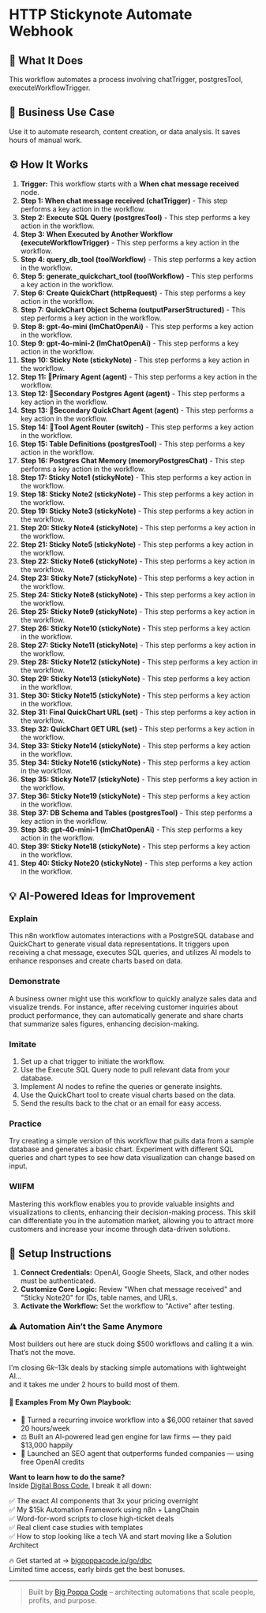 # HTTP Stickynote Automate Webhook

## 🚀 What It Does
This workflow automates a process involving chatTrigger, postgresTool, executeWorkflowTrigger.

## 💼 Business Use Case
Use it to automate research, content creation, or data analysis. It saves hours of manual work.

## ⚙️ How It Works
1.  **Trigger:** This workflow starts with a **When chat message received** node.
2. **Step 1: When chat message received (chatTrigger)** - This step performs a key action in the workflow.
3. **Step 2: Execute SQL Query (postgresTool)** - This step performs a key action in the workflow.
4. **Step 3: When Executed by Another Workflow (executeWorkflowTrigger)** - This step performs a key action in the workflow.
5. **Step 4: query_db_tool (toolWorkflow)** - This step performs a key action in the workflow.
6. **Step 5: generate_quickchart_tool (toolWorkflow)** - This step performs a key action in the workflow.
7. **Step 6: Create QuickChart (httpRequest)** - This step performs a key action in the workflow.
8. **Step 7: QuickChart Object Schema (outputParserStructured)** - This step performs a key action in the workflow.
9. **Step 8: gpt-4o-mini (lmChatOpenAi)** - This step performs a key action in the workflow.
10. **Step 9: gpt-4o-mini-2 (lmChatOpenAi)** - This step performs a key action in the workflow.
11. **Step 10: Sticky Note (stickyNote)** - This step performs a key action in the workflow.
12. **Step 11: 🤖Primary Agent (agent)** - This step performs a key action in the workflow.
13. **Step 12: 🤖Secondary Postgres Agent (agent)** - This step performs a key action in the workflow.
14. **Step 13: 🤖Secondary QuickChart Agent (agent)** - This step performs a key action in the workflow.
15. **Step 14: 🔀Tool Agent Router (switch)** - This step performs a key action in the workflow.
16. **Step 15: Table Definitions (postgresTool)** - This step performs a key action in the workflow.
17. **Step 16: Postgres Chat Memory (memoryPostgresChat)** - This step performs a key action in the workflow.
18. **Step 17: Sticky Note1 (stickyNote)** - This step performs a key action in the workflow.
19. **Step 18: Sticky Note2 (stickyNote)** - This step performs a key action in the workflow.
20. **Step 19: Sticky Note3 (stickyNote)** - This step performs a key action in the workflow.
21. **Step 20: Sticky Note4 (stickyNote)** - This step performs a key action in the workflow.
22. **Step 21: Sticky Note5 (stickyNote)** - This step performs a key action in the workflow.
23. **Step 22: Sticky Note6 (stickyNote)** - This step performs a key action in the workflow.
24. **Step 23: Sticky Note7 (stickyNote)** - This step performs a key action in the workflow.
25. **Step 24: Sticky Note8 (stickyNote)** - This step performs a key action in the workflow.
26. **Step 25: Sticky Note9 (stickyNote)** - This step performs a key action in the workflow.
27. **Step 26: Sticky Note10 (stickyNote)** - This step performs a key action in the workflow.
28. **Step 27: Sticky Note11 (stickyNote)** - This step performs a key action in the workflow.
29. **Step 28: Sticky Note12 (stickyNote)** - This step performs a key action in the workflow.
30. **Step 29: Sticky Note13 (stickyNote)** - This step performs a key action in the workflow.
31. **Step 30: Sticky Note15 (stickyNote)** - This step performs a key action in the workflow.
32. **Step 31: Final QuickChart URL (set)** - This step performs a key action in the workflow.
33. **Step 32: QuickChart GET URL (set)** - This step performs a key action in the workflow.
34. **Step 33: Sticky Note14 (stickyNote)** - This step performs a key action in the workflow.
35. **Step 34: Sticky Note16 (stickyNote)** - This step performs a key action in the workflow.
36. **Step 35: Sticky Note17 (stickyNote)** - This step performs a key action in the workflow.
37. **Step 36: Sticky Note19 (stickyNote)** - This step performs a key action in the workflow.
38. **Step 37: DB Schema and Tables (postgresTool)** - This step performs a key action in the workflow.
39. **Step 38: gpt-40-mini-1 (lmChatOpenAi)** - This step performs a key action in the workflow.
40. **Step 39: Sticky Note18 (stickyNote)** - This step performs a key action in the workflow.
41. **Step 40: Sticky Note20 (stickyNote)** - This step performs a key action in the workflow.

## 💡 AI-Powered Ideas for Improvement
### Explain
This n8n workflow automates interactions with a PostgreSQL database and QuickChart to generate visual data representations. It triggers upon receiving a chat message, executes SQL queries, and utilizes AI models to enhance responses and create charts based on data.

### Demonstrate
A business owner might use this workflow to quickly analyze sales data and visualize trends. For instance, after receiving customer inquiries about product performance, they can automatically generate and share charts that summarize sales figures, enhancing decision-making.

### Imitate
1. Set up a chat trigger to initiate the workflow.
2. Use the Execute SQL Query node to pull relevant data from your database.
3. Implement AI nodes to refine the queries or generate insights.
4. Use the QuickChart tool to create visual charts based on the data.
5. Send the results back to the chat or an email for easy access.

### Practice
Try creating a simple version of this workflow that pulls data from a sample database and generates a basic chart. Experiment with different SQL queries and chart types to see how data visualization can change based on input.

### WIIFM
Mastering this workflow enables you to provide valuable insights and visualizations to clients, enhancing their decision-making process. This skill can differentiate you in the automation market, allowing you to attract more customers and increase your income through data-driven solutions.

## 🔧 Setup Instructions
1. **Connect Credentials:** OpenAI, Google Sheets, Slack, and other nodes must be authenticated.
2. **Customize Core Logic:** Review "When chat message received" and "Sticky Note20" for IDs, table names, and URLs.
3. **Activate the Workflow:** Set the workflow to "Active" after testing.

### ⚠️ Automation Ain’t the Same Anymore

Most builders out here are stuck doing $500 workflows and calling it a win.  
That’s not the move.  

I'm closing $6k–$13k deals by stacking simple automations with lightweight AI...  
and it takes me under 2 hours to build most of them.

#### 🧠 Examples From My Own Playbook:
- 🔁 Turned a recurring invoice workflow into a $6,000 retainer that saved 20 hours/week  
- ⚖️ Built an AI-powered lead gen engine for law firms — they paid $13,000 happily  
- 🚀 Launched an SEO agent that outperforms funded companies — using free OpenAI credits  

**Want to learn how to do the same?**  
Inside [Digital Boss Code](https://bigpoppacode.io/go/dbc), I break it all down:

✅ The exact AI components that 3x your pricing overnight  
✅ My $15k Automation Framework using n8n + LangChain  
✅ Word-for-word scripts to close high-ticket deals  
✅ Real client case studies with templates  
✅ How to stop looking like a tech VA and start moving like a Solution Architect  

🔥 Get started at → [bigpoppacode.io/go/dbc](https://bigpoppacode.io/go/dbc)  
Limited time access, early birds get the best bonuses.

---
> Built by [Big Poppa Code](https://bigpoppacode.io) – architecting automations that scale people, profits, and purpose.
